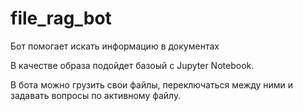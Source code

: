 # file_rag_bot
Бот помогает искать информацию в документах

В качестве образа подойдет базоый с Jupyter Notebook.

В бота можно грузить свои файлы, переключаться между ними и задавать вопросы по активному файлу.
